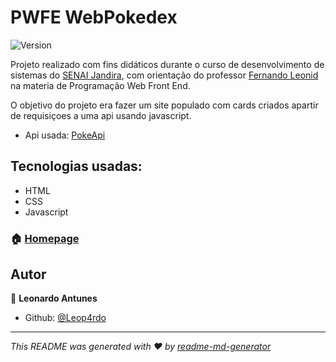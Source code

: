 # PWFE WebPokedex 
![Version](https://img.shields.io/badge/version-1.0-blue.svg?cacheSeconds=2592000)

Projeto realizado com fins didáticos durante o curso de desenvolvimento de sistemas do 
<a href="https://jandira.sp.senai.br/">SENAI Jandira</a>, com orientação do professor 
<a href="https://github.com/fernandoleonid">Fernando Leonid</a> na materia de Programação Web Front End.

O objetivo do projeto era fazer um site populado com cards criados apartir de requisiçoes a uma api
usando javascript.


- Api usada: <a href="https://pokeapi.co/">PokeApi</a>

## Tecnologias usadas:
- HTML
- CSS
- Javascript


### 🏠 [Homepage](https://leop4rdo.github.io/pwfe_webpokedex/)

## Autor

👤 **Leonardo Antunes**

* Github: [@Leop4rdo](https://github.com/Leop4rdo)

***
_This README was generated with ❤️ by [readme-md-generator](https://github.com/kefranabg/readme-md-generator)_
